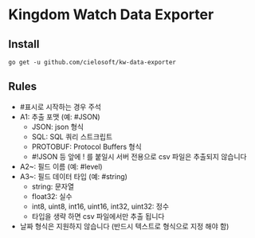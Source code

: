 # Kingdom Watch Data Exporter


## Install

```
go get -u github.com/cielosoft/kw-data-exporter
```

## Rules
- #표시로 시작하는 경우 주석
- A1: 추출 포맷 (예: #JSON)
  - JSON: json 형식
  - SQL: SQL 쿼리 스트크립트
  - PROTOBUF: Protocol Buffers 형식
  - #!JSON 등 앞에 ! 를 붙일시 서버 전용으로 csv 파일은 추출되지 않습니다
- A2~: 필드 이름 (예: #level)
- A3~: 필드 데이터 타입 (예: #string)
  - string: 문자열
  - float32: 실수
  - int8, uint8, int16, uint16, int32, uint32: 정수
  - 타입을 생략 하면 csv 파일에서만 추출 됩니다
- 날짜 형식은 지원하지 않습니다 (반드시 텍스트로 형식으로 지정 해야 함)
